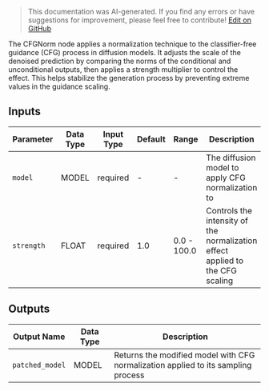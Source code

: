 > This documentation was AI-generated. If you find any errors or have suggestions for improvement, please feel free to contribute! [Edit on GitHub](https://github.com/Comfy-Org/embedded-docs/blob/main/comfyui_embedded_docs/docs/CFGNorm/en.md)

The CFGNorm node applies a normalization technique to the classifier-free guidance (CFG) process in diffusion models. It adjusts the scale of the denoised prediction by comparing the norms of the conditional and unconditional outputs, then applies a strength multiplier to control the effect. This helps stabilize the generation process by preventing extreme values in the guidance scaling.

## Inputs

| Parameter | Data Type | Input Type | Default | Range | Description |
|-----------|-----------|------------|---------|-------|-------------|
| `model` | MODEL | required | - | - | The diffusion model to apply CFG normalization to |
| `strength` | FLOAT | required | 1.0 | 0.0 - 100.0 | Controls the intensity of the normalization effect applied to the CFG scaling |

## Outputs

| Output Name | Data Type | Description |
|-------------|-----------|-------------|
| `patched_model` | MODEL | Returns the modified model with CFG normalization applied to its sampling process |
